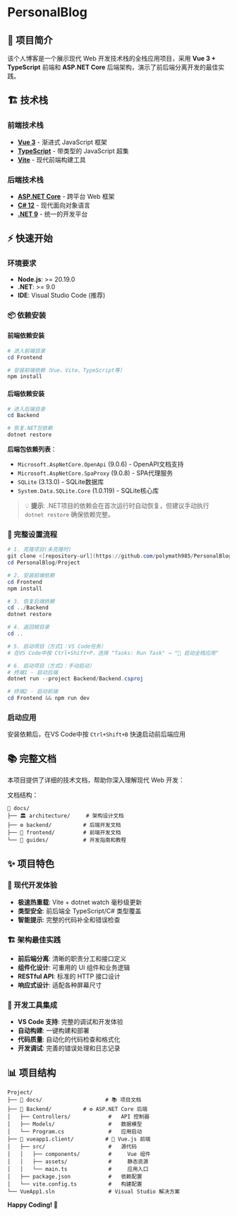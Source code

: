 # PersonalBlog

## 🚀 项目简介

该个人博客是一个展示现代 Web 开发技术栈的全栈应用项目，采用 **Vue 3 + TypeScript** 前端和 **ASP.NET Core** 后端架构，演示了前后端分离开发的最佳实践。

## 🏗️ 技术栈

### 前端技术栈
- **[Vue 3](https://vuejs.org/)** - 渐进式 JavaScript 框架
- **[TypeScript](https://www.typescriptlang.org/)** - 带类型的 JavaScript 超集
- **[Vite](https://vitejs.dev/)** - 现代前端构建工具

### 后端技术栈
- **[ASP.NET Core](https://docs.microsoft.com/aspnet/core/)** - 跨平台 Web 框架
- **[C# 12](https://docs.microsoft.com/dotnet/csharp/)** - 现代面向对象语言
- **[.NET 9](https://dotnet.microsoft.com/)** - 统一的开发平台

## ⚡ 快速开始

### 环境要求
- **Node.js**: >= 20.19.0 
- **.NET**: >= 9.0
- **IDE**: Visual Studio Code (推荐)

### 📦 依赖安装

#### 前端依赖安装
```powershell
# 进入前端目录
cd Frontend

# 安装前端依赖（Vue、Vite、TypeScript等）
npm install
```

#### 后端依赖安装
```powershell
# 进入后端目录
cd Backend

# 恢复.NET包依赖
dotnet restore
```

**后端包依赖列表**：
- `Microsoft.AspNetCore.OpenApi` (9.0.6) - OpenAPI文档支持
- `Microsoft.AspNetCore.SpaProxy` (9.0.8) - SPA代理服务
- `SQLite` (3.13.0) - SQLite数据库
- `System.Data.SQLite.Core` (1.0.119) - SQLite核心库

> 💡 **提示**: .NET项目的依赖会在首次运行时自动恢复，但建议手动执行 `dotnet restore` 确保依赖完整。


### 🚀 完整设置流程

```powershell
# 1. 克隆项目(未克隆时)
git clone <[repository-url](https://github.com/polymath985/PersonalBlog.git)>
cd PersonalBlog/Project

# 2. 安装前端依赖
cd Frontend
npm install

# 3. 恢复后端依赖
cd ../Backend
dotnet restore

# 4. 返回根目录
cd ..

# 5. 启动项目（方式1：VS Code任务）
# 在VS Code中按 Ctrl+Shift+P，选择 "Tasks: Run Task" → "🚀 启动全栈应用"

# 6. 启动项目（方式2：手动启动）
# 终端1 - 启动后端
dotnet run --project Backend/Backend.csproj

# 终端2 - 启动前端
cd Frontend && npm run dev
```

### 启动应用

安装依赖后，在VS Code中按 `Ctrl+Shift+B` 快速启动前后端应用

## 📚 完整文档

本项目提供了详细的技术文档，帮助你深入理解现代 Web 开发：

文档结构：
```
📁 docs/
├── 🏛️ architecture/     # 架构设计文档
├── ⚙️ backend/          # 后端开发文档  
├── 🎨 frontend/         # 前端开发文档
└── 📝 guides/           # 开发指南和教程
```

## ✨ 项目特色

### 🎨 现代开发体验
- **极速热重载**: Vite + dotnet watch 毫秒级更新
- **类型安全**: 前后端全 TypeScript/C# 类型覆盖
- **智能提示**: 完整的代码补全和错误检查

### 🏗️ 架构最佳实践
- **前后端分离**: 清晰的职责分工和接口定义
- **组件化设计**: 可重用的 UI 组件和业务逻辑
- **RESTful API**: 标准的 HTTP 接口设计
- **响应式设计**: 适配各种屏幕尺寸

### 🔧 开发工具集成
- **VS Code 支持**: 完整的调试和开发体验
- **自动构建**: 一键构建和部署
- **代码质量**: 自动化的代码检查和格式化
- **开发调试**: 完善的错误处理和日志记录

## 📊 项目结构

```
Project/
├── 📁 docs/                    # 📚 项目文档
├── 📁 Backend/          # ⚙️ ASP.NET Core 后端
│   ├── Controllers/            #   API 控制器
│   ├── Models/                 #   数据模型  
│   └── Program.cs              #   应用启动
├── 📁 vueapp1.client/          # 🎨 Vue.js 前端
│   ├── src/                    #   源代码
│   │   ├── components/         #     Vue 组件
│   │   ├── assets/             #     静态资源
│   │   └── main.ts             #     应用入口
│   ├── package.json            #   依赖配置
│   └── vite.config.ts          #   构建配置
└── VueApp1.sln                 # Visual Studio 解决方案
```

**Happy Coding! 🎉**

